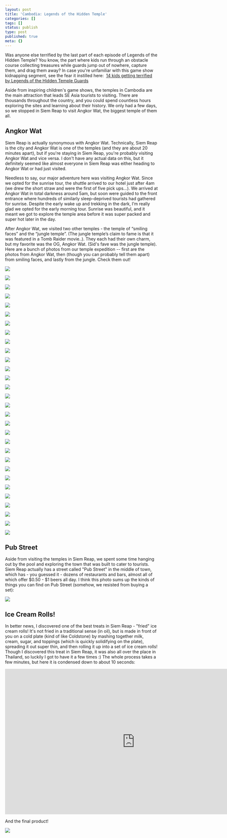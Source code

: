 ```yaml
---
layout: post
title: 'Cambodia: Legends of the Hidden Temple'
categories: []
tags: []
status: publish
type: post
published: true
meta: {}
---
```


Was anyone else terrified by the last part of each episode of Legends of the Hidden Temple? You know, the part where kids run through an obstacle course collecting treasures while guards jump out of nowhere, capture them, and drag them away? In case you're unfamiliar with this game show kidnapping segment, see the fear it instilled here: 
[14 kids getting terrified by Legends of the Hidden Temple Guards](https://www.buzzfeed.com/lyapalater/14-kids-getting-terrified-by-legends-of-the-hidde?utm_term=.myKymM81#.byebK9zv)

Aside from inspiring children's game shows, the temples in Cambodia are the main attraction that leads SE Asia tourists to visiting. There are thousands throughout the country, and you could spend countless hours exploring the sites and learning about their history. We only had a few days, so we stopped in Siem Reap to visit Angkor Wat, the biggest temple of them all. 

## Angkor Wat


Siem Reap is actually synonymous with Angkor Wat. Technically, Siem Reap is the city and Angkor Wat is one of the temples (and they are about 20 minutes apart), but if you're staying in Siem Reap, you're probably visiting Angkor Wat and vice versa. I don't have any actual data on this, but it definitely seemed like almost everyone in Siem Reap was either heading to Angkor Wat or had just visited. 

Needless to say, our major adventure here was visiting Angkor Wat. Since we opted for the sunrise tour, the shuttle arrived to our hotel just after 4am (we drew the short straw and were the first of five pick ups…). We arrived at Angkor Wat in total darkness around 5am, but soon were guided to the front entrance where hundreds of similarly sleep-deprived tourists had gathered for sunrise. Despite the early wake up and trekking in the dark, I’m really glad we opted for the early morning tour. Sunrise was beautiful, and it meant we got to explore the temple area before it was super packed and super hot later in the day. 

After Angkor Wat, we visited two other temples - the temple of “smiling faces” and the “jungle temple”. (The jungle temple’s claim to fame is that it was featured in a Tomb Raider movie..). They each had their own charm, but my favorite was the OG, Angkor Wat. (Sid's fave was the jungle temple). Here are a bunch of photos from our temple expedition -- first are the photos from Angkor Wat, then (though you can probably tell them apart) from smiling faces, and lastly from the jungle. Check them out! 

![](/assets/casjKdtTg1_-y4jz4ptJBmI9gQmbjSQnNGng_IMG_4271.jpg)
  

  
   
![](/assets/casjKdtTg1_-y4jz4ptJBmI9gQmbjSQnNGng_IMG_0496.jpg)
  

  
   
![](/assets/casjKdtTg1_-y4jz4ptJBmI9gQmbjSQnNGng_IMG_4277.jpg)
  

  
   
![](/assets/casjKdtTg1_-y4jz4ptJBmI9gQmbjSQnNGng_IMG_0501.jpg)
  

  
   
![](/assets/casjKdtTg1_-y4jz4ptJBmI9gQmbjSQnNGng_IMG_4279.jpg)
  

  
   
![](/assets/Tbph8FXiclivDQnof69TlCeE0rAhj6HUpXkw_IMG_4281.jpg)
  

  
   
![](/assets/Tbph8FXiclivDQnof69TlCeE0rAhj6HUpXkw_IMG_4280.jpg)
  

  
   
![](/assets/gwaqkmWtynw5yGzvOzbI-NzUQK-lrlmb-Qyr_IMG_0503.jpg)
  

  
   
![](/assets/gwaqkmWtynw5yGzvOzbI-NzUQK-lrlmb-Qyr_IMG_0505.jpg)
  

  
   
![](/assets/Tbph8FXiclivDQnof69TlCeE0rAhj6HUpXkw_IMG_4282.jpg)
  

  
   
![](/assets/Tbph8FXiclivDQnof69TlCeE0rAhj6HUpXkw_IMG_4283.jpg)
  

  
   
![](/assets/casjKdtTg1_-y4jz4ptJBmI9gQmbjSQnNGng_IMG_4288.jpg)
  

  
   
![](/assets/casjKdtTg1_-y4jz4ptJBmI9gQmbjSQnNGng_IMG_4286.jpg)
  

  
   
![](/assets/Tbph8FXiclivDQnof69TlCeE0rAhj6HUpXkw_IMG_4290.jpg)
  

  
   
![](/assets/Tbph8FXiclivDQnof69TlCeE0rAhj6HUpXkw_IMG_4292.jpg)
  

  
   
![](/assets/HbaVuNgQSOKA8C5AwPhW16geOHSxinwWbjVI_IMG_0508.jpg)
  

  
   
![](/assets/Tbph8FXiclivDQnof69TlCeE0rAhj6HUpXkw_IMG_4295.jpg)
  

  
   
![](/assets/casjKdtTg1_-y4jz4ptJBmI9gQmbjSQnNGng_IMG_0510.jpg)
  

  
   
![](/assets/Tbph8FXiclivDQnof69TlCeE0rAhj6HUpXkw_IMG_4303.jpg)
  

  
   
![](/assets/Tbph8FXiclivDQnof69TlCeE0rAhj6HUpXkw_IMG_4294.jpg)
  

  
   
![](/assets/Tbph8FXiclivDQnof69TlCeE0rAhj6HUpXkw_IMG_4305.jpg)
  

  
   
![](/assets/casjKdtTg1_-y4jz4ptJBmI9gQmbjSQnNGng_IMG_0518.jpg)
  

  
   
![](/assets/UEKn1DckX7jYHkgAyx1tD0yD0Cwlq4NbEV0_IMG_E0520.jpg)
  

  
   
![](/assets/HbaVuNgQSOKA8C5AwPhW16geOHSxinwWbjVI_IMG_4307.jpg)
  

  
   
![](/assets/Tbph8FXiclivDQnof69TlCeE0rAhj6HUpXkw_IMG_4306.jpg)
  

  
   
![](/assets/Tbph8FXiclivDQnof69TlCeE0rAhj6HUpXkw_IMG_4296.jpg)
  

  
   
![](/assets/casjKdtTg1_-y4jz4ptJBmI9gQmbjSQnNGng_IMG_0528.jpg)
  

  
   
![](/assets/Tbph8FXiclivDQnof69TlCeE0rAhj6HUpXkw_IMG_4310.jpg)
  

  
   
![](/assets/Tbph8FXiclivDQnof69TlCeE0rAhj6HUpXkw_IMG_4311.jpg)
  

  
   
![](/assets/Tbph8FXiclivDQnof69TlCeE0rAhj6HUpXkw_IMG_4312.jpg)

## Pub Street


Aside from visiting the temples in Siem Reap, we spent some time hanging out by the pool and exploring the town that was built to cater to tourists. Siem Reap actually has a street called "Pub Street" in the middle of town, which has - you guessed it - dozens of restaurants and bars, almost all of which offer $0.50 - $1 beers all day. I think this photo sums up the kinds of things you can find on Pub Street (somehow, we resisted from buying a set): 
  
      
![](/assets/Tbph8FXiclivDQnof69TlCeE0rAhj6HUpXkw_IMG_4318.jpg)
  


## Ice Cream Rolls!


In better news, I discovered one of the best treats in Siem Reap - "fried" ice cream rolls! It's not fried in a traditional sense (in oil), but is made in front of you on a cold plate (kind of like Coldstone) by mashing together milk, cream, sugar, and toppings (which is quickly solidifying on the plate), spreading it out super thin, and then rolling it up into a set of ice cream rolls! Though I discovered this treat in Siem Reap, it was also all over the place in Thailand, so luckily I got to have it a few times :) The whole process takes a few minutes, but here it is condensed down to about 10 seconds: 
   
<iframe src="https://www.youtube.com/embed/PVpAfXX-kT8?wmode=opaque&amp;enablejsapi=1" height="480" width="854" scrolling="no" frameborder="0" allowfullscreen=""></iframe> 

And the final product! 
  
      
![](/assets/am-Make-machine-with-304-stainless-steel-free.jpg)
